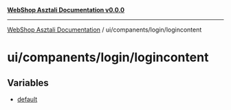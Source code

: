 [**WebShop Asztali Documentation v0.0.0**](../../../../README.md)

***

[WebShop Asztali Documentation](../../../../modules.md) / ui/companents/login/logincontent

# ui/companents/login/logincontent

## Variables

- [default](variables/default.md)
